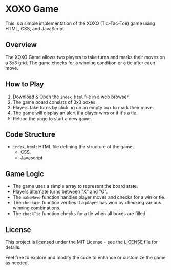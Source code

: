 # XOXO Game

This is a simple implementation of the XOXO (Tic-Tac-Toe) game using HTML, CSS, and JavaScript.

## Overview

The XOXO Game allows two players to take turns and marks their moves on a 3x3 grid. The game checks for a winning condition or a tie after each move.

[](https://github.com/dystaSatria/FrontendWeb/blob/main/XOXO%20Game/Screenshot%20(944).png)

## How to Play

1. Download & Open the `index.html` file in a web browser.
2. The game board consists of 3x3 boxes.
3. Players take turns by clicking on an empty box to mark their move.
4. The game will display an alert if a player wins or if it's a tie.
5. Reload the page to start a new game.

## Code Structure

- `index.html`: HTML file defining the structure of the game.
    - CSS.
    - Javascript 

## Game Logic

- The game uses a simple array to represent the board state.
- Players alternate turns between "X" and "O".
- The `makeMove` function handles player moves and checks for a win or tie.
- The `checkWin` function verifies if a player has won by checking various winning combinations.
- The `checkTie` function checks for a tie when all boxes are filled.

## License

This project is licensed under the MIT License - see the [LICENSE](https://github.com/dystaSatria/FrontendWeb/blob/main/XOXO%20Game/LICENSE.MD) file for details.

Feel free to explore and modify the code to enhance or customize the game as needed.
